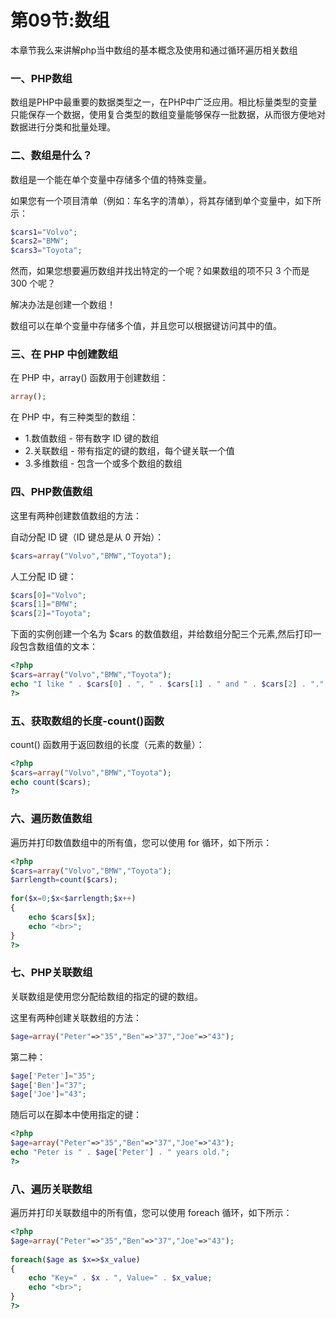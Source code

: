 # 第09节:数组
本章节我么来讲解php当中数组的基本概念及使用和通过循环遍历相关数组

### 一、PHP数组
数组是PHP中最重要的数据类型之一，在PHP中广泛应用。相比标量类型的变量只能保存一个数据，使用复合类型的数组变量能够保存一批数据，从而很方便地对数据进行分类和批量处理。

### 二、数组是什么？
数组是一个能在单个变量中存储多个值的特殊变量。

如果您有一个项目清单（例如：车名字的清单），将其存储到单个变量中，如下所示：

``` php
$cars1="Volvo";
$cars2="BMW";
$cars3="Toyota";
```

然而，如果您想要遍历数组并找出特定的一个呢？如果数组的项不只 3 个而是 300 个呢？

解决办法是创建一个数组！

数组可以在单个变量中存储多个值，并且您可以根据键访问其中的值。

### 三、在 PHP 中创建数组
在 PHP 中，array() 函数用于创建数组：
``` php
array();
```

在 PHP 中，有三种类型的数组：
* 1.数值数组 - 带有数字 ID 键的数组
* 2.关联数组 - 带有指定的键的数组，每个键关联一个值
* 3.多维数组 - 包含一个或多个数组的数组

### 四、PHP数值数组
这里有两种创建数值数组的方法：

自动分配 ID 键（ID 键总是从 0 开始）：

``` php
$cars=array("Volvo","BMW","Toyota");
```

人工分配 ID 键：

``` php
$cars[0]="Volvo";
$cars[1]="BMW";
$cars[2]="Toyota";
```

下面的实例创建一个名为 $cars 的数值数组，并给数组分配三个元素,然后打印一段包含数组值的文本：

``` php
<?php
$cars=array("Volvo","BMW","Toyota");
echo "I like " . $cars[0] . ", " . $cars[1] . " and " . $cars[2] . ".";
?>
```

### 五、获取数组的长度-count()函数
count() 函数用于返回数组的长度（元素的数量）：
``` php
<?php
$cars=array("Volvo","BMW","Toyota");
echo count($cars);
?>
```

### 六、遍历数值数组
遍历并打印数值数组中的所有值，您可以使用 for 循环，如下所示：
``` php
<?php
$cars=array("Volvo","BMW","Toyota");
$arrlength=count($cars);
 
for($x=0;$x<$arrlength;$x++)
{
    echo $cars[$x];
    echo "<br>";
}
?>
```

### 七、PHP关联数组
关联数组是使用您分配给数组的指定的键的数组。

这里有两种创建关联数组的方法：

``` php
$age=array("Peter"=>"35","Ben"=>"37","Joe"=>"43");
```

第二种：

``` php
$age['Peter']="35";
$age['Ben']="37";
$age['Joe']="43";
```

随后可以在脚本中使用指定的键：
``` php
<?php
$age=array("Peter"=>"35","Ben"=>"37","Joe"=>"43");
echo "Peter is " . $age['Peter'] . " years old.";
?>
```

### 八、遍历关联数组
遍历并打印关联数组中的所有值，您可以使用 foreach 循环，如下所示：

``` php
<?php
$age=array("Peter"=>"35","Ben"=>"37","Joe"=>"43");
 
foreach($age as $x=>$x_value)
{
    echo "Key=" . $x . ", Value=" . $x_value;
    echo "<br>";
}
?>
```